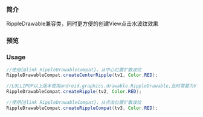 ### 简介 ###

RippleDrawable兼容类，同时更方便的创建View点击水波纹效果

### 预览 ###

[](https://github.com/robinxdroid/RippleDrawableCompat/blob/master/1.gif?raw=true)

### Usage ###
```java
//使用{@link RippleDrawableCompat}，从中心位置扩散波纹
RippleDrawableCompat.createCenterRipple(tv1, Color.RED);
```

```java
//LOLLIPOP以上版本使用android.graphics.drawable.RippleDrawable,此时需要为View设置一个背景，用于计算边界.LOLLIPOP以下版本使用RippleDrawableCompat
RippleDrawableCompat.createRipple(tv2, Color.RED);
```

```java
//使用{@link RippleDrawableCompat}，从点击位置扩散波纹
RippleDrawableCompat.createRippleCompat(tv3, Color.RED);
```